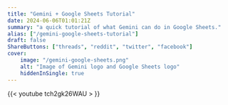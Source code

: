 ```yaml
---
title: "Gemini + Google Sheets Tutorial"
date: 2024-06-06T01:01:21Z
summary: "a quick tutorial of what Gemini can do in Google Sheets."
alias: ["/gemini-google-sheets-tutorial"]
draft: false
ShareButtons: ["threads", "reddit", "twitter", "facebook"]
cover: 
    image: "/gemini-google-sheets.png"
    alt: "Image of Gemini logo and Google Sheets logo"
    hiddenInSingle: true
---
```


{{< youtube tch2gk26WAU > }}
